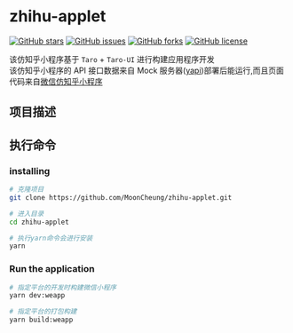 # zhihu-applet

[![GitHub stars](https://img.shields.io/github/stars/MoonCheung/zhihu-applet?style=flat-square)](https://github.com/MoonCheung/zhihu-applet/stargazers)
[![GitHub issues](https://img.shields.io/github/issues/MoonCheung/zhihu-applet?style=flat-square)](https://github.com/MoonCheung/zhihu-applet/issues)
[![GitHub forks](https://img.shields.io/github/forks/MoonCheung/zhihu-applet?style=flat-square)](https://github.com/MoonCheung/zhihu-applet/network)
[![GitHub license](https://img.shields.io/github/license/MoonCheung/zhihu-applet?style=flat-square)](https://github.com/MoonCheung/zhihu-applet/blob/master/LICENSE)

该仿知乎小程序基于 `Taro` + `Taro-UI` 进行构建应用程序开发 <br/>
该仿知乎小程序的 API 接口数据来自 Mock 服务器([yapi](https://hellosean1025.github.io/yapi/))部署后能运行,而且页面代码来自[微信仿知乎小程序](https://github.com/gxt19940130/demos/tree/master/weChatApp)

## 项目描述

## 执行命令

### installing

```bash
# 克隆项目
git clone https://github.com/MoonCheung/zhihu-applet.git

# 进入目录
cd zhihu-applet

# 执行yarn命令会进行安装
yarn
```

### Run the application

```bash
# 指定平台的开发时构建微信小程序
yarn dev:weapp

# 指定平台的打包构建
yarn build:weapp
```
